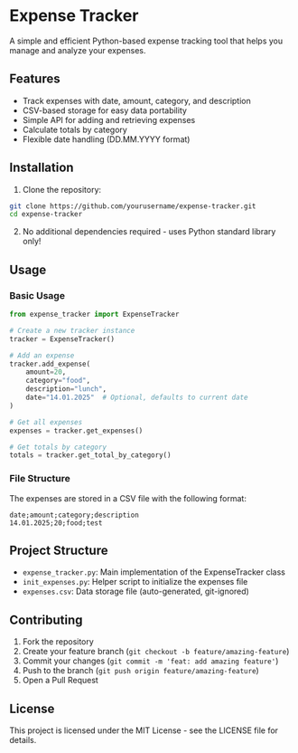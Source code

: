 # Expense Tracker

A simple and efficient Python-based expense tracking tool that helps you manage and analyze your expenses.

## Features

- Track expenses with date, amount, category, and description
- CSV-based storage for easy data portability
- Simple API for adding and retrieving expenses
- Calculate totals by category
- Flexible date handling (DD.MM.YYYY format)

## Installation

1. Clone the repository:
```bash
git clone https://github.com/yourusername/expense-tracker.git
cd expense-tracker
```

2. No additional dependencies required - uses Python standard library only!

## Usage

### Basic Usage

```python
from expense_tracker import ExpenseTracker

# Create a new tracker instance
tracker = ExpenseTracker()

# Add an expense
tracker.add_expense(
    amount=20,
    category="food",
    description="lunch",
    date="14.01.2025"  # Optional, defaults to current date
)

# Get all expenses
expenses = tracker.get_expenses()

# Get totals by category
totals = tracker.get_total_by_category()
```

### File Structure

The expenses are stored in a CSV file with the following format:
```
date;amount;category;description
14.01.2025;20;food;test
```

## Project Structure

- `expense_tracker.py`: Main implementation of the ExpenseTracker class
- `init_expenses.py`: Helper script to initialize the expenses file
- `expenses.csv`: Data storage file (auto-generated, git-ignored)

## Contributing

1. Fork the repository
2. Create your feature branch (`git checkout -b feature/amazing-feature`)
3. Commit your changes (`git commit -m 'feat: add amazing feature'`)
4. Push to the branch (`git push origin feature/amazing-feature`)
5. Open a Pull Request

## License

This project is licensed under the MIT License - see the LICENSE file for details.
